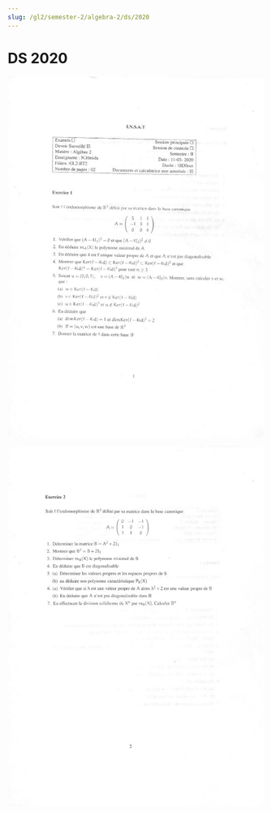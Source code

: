 ```yaml
---
slug: /gl2/semester-2/algebra-2/ds/2020
---
```


# DS 2020

![1](assets/2020-1.jpg)

![2](assets/2020-2.jpg)
